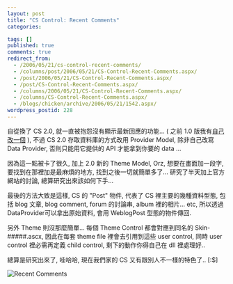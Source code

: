 ```yaml
---
layout: post
title: "CS Control: Recent Comments"
categories:

tags: []
published: true
comments: true
redirect_from:
  - /2006/05/21/cs-control-recent-comments/
  - /columns/post/2006/05/21/CS-Control-Recent-Comments.aspx/
  - /post/2006/05/21/CS-Control-Recent-Comments.aspx/
  - /post/CS-Control-Recent-Comments.aspx/
  - /columns/2006/05/21/CS-Control-Recent-Comments.aspx/
  - /columns/CS-Control-Recent-Comments.aspx/
  - /blogs/chicken/archive/2006/05/21/1542.aspx/
wordpress_postid: 228
---
```


自從換了 CS 2.0, 就一直被抱怨沒有顯示最新回應的功能... ( 之前 1.0 版我有[自己改一個](/post/ChickenHouseWebCommunityServerExtension-e696b0e58a9fe883bd-e4b98b-2.aspx) ), 不過 CS 2.0 存取資料庫的方式改用 Provider Model, 除非自己改寫 Data Provider, 否則只能用它提供的 API 才能拿到你要的 data ...

因為這一點被卡了很久, 加上 2.0 新的 Theme Model, Orz, 想要在畫面加一段字, 要找到在那裡加是最麻煩的地方, 找到之後一切就簡單多了... 研究了半天加上官方網站的討論, 總算研究出來該如何下手...

最後的方法大致是這樣, CS 的 "Post" 物件, 代表了 CS 裡主要的幾種資料型態, 包括 blog 文章, blog comment, forum 的討論串, album 裡的相片... etc, 所以透過 DataProvider可以拿出原始資料, 會用 WeblogPost 型態的物件傳回.

另外 Theme 則沒那麼簡單... 每個 Theme Control 都會對應到同名的 Skin-#####.ascx, 因此在每套 theme file 裡會去引用到這些 user control, 同時 user control 裡必需再定義 child control, 剩下的動作你得自己在 dll 裡處理好..

總算是研究出來了, 哇哈哈, 現在我們家的 CS 又有跟別人不一樣的特色了.. [:$]

![Recent Comments](/wp-content/be-files/recent-comments.jpg)
